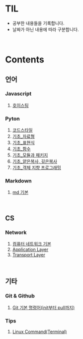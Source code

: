 # TIL

- 공부한 내용들을 기록합니다.
- 날짜가 아닌 내용에 따라 구분합니다.

<br>

# Contents

## 언어
### Javascript
1. [호이스팅](language/javascript/hoisting.md)

### Pyton
1. [코드스타일](language/python/codestyleguide.md)
2. [기초_자료형](language/python/basic_datatype.md)
3. [기초_표현식](language/python/basic_expression.md)
4. [기초_함수](language/python/basic_function.md)
5. [기초_모듈과 패키지](language/python/basic_module.md)
6. [기초_얕은복사, 깊은복사](language/python/basic_copy.md)
7. [기초_객체 지향 프로그래밍](language/python/basic_oop.md)
   
### Markdown
1. [md 기본](language/markdown/md_basic.md)

<br>

## CS
### Network
1. [컴퓨터 네트워크 기본](cs/cs_basic.md)
2. [Application Layer](cs/app_layer.md)
3. [Transport Layer](cs/transport_layer.md)


<br>

## 기타
### Git & Github
1. [Git 기본 명령어(init부터 pull까지)](etc/git_and_github/git_basic.md)

### Tips
1. [Linux Command(Terminal)](etc/tips/linux_cmd.md)


